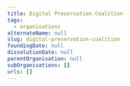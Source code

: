 ```yaml
---
title: Digital Preservation Coalition
tags:
  - organisations
alternateName: null
slug: digital-preservation-coalition
foundingDate: null
dissolutionDate: null
parentOrganisation: null
subOrganisations: []
urls: []
---
```

